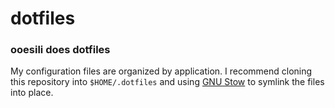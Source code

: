 dotfiles
====================

### ooesili does dotfiles

My configuration files are organized by application. I recommend cloning this
repository into `$HOME/.dotfiles` and using [GNU Stow][1] to symlink the files
into place.

[1]: https://www.gnu.org/software/stow/
